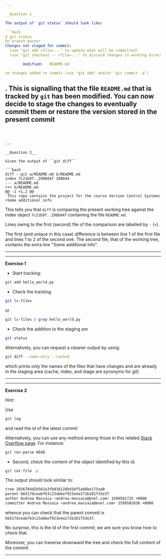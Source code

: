 ```yaml
---

__Question 1__

The output of `git status` should look like:

```bash
$ git status
On branch master
Changes not staged for commit:
  (use "git add <file>..." to update what will be committed)
  (use "git checkout -- <file>..." to discard changes in working directory)

        modified:   README.md

no changes added to commit (use "git add" and/or "git commit -a")
```

. This is signalling that the file `README.md` that is tracked by `git` has been modified. 
You can now decide to stage the changes to eventually commit them
 or restore the version stored in the present commit
---
```



---

__Question 2__

Given the output of ``git diff``

```bash
diff --git a/README.md b/README.md
index 7c21b9f..298b04f 100644
--- a/README.md
+++ b/README.md
@@ -1 +1,2 @@
 This repo contains the project for the course Version Control Systems
+Some additional info
```

This tells you that ``diff`` is comparing the present working tree against the index object
 `7c21b9f..298b04f` containing the file `README.md`.
 
Lines owing to the first (second) file of the comparison are labelled by ``-`` (``+``).

The first (and unique in this case) difference is between line 1 of the first file
 and lines 1 to 2 of the second one. The second file, that of the working tree, 
 contains the extra line "Some additional info".

---


___


__Exercise 1__

- Start tracking:
```bash
git add hello_world.py
```

- Check the tracking
```bash
git ls-files
```

 or

```bash
git ls-files | grep hello_world.py
```

- Check the addition to the staging are

```bash
git status
```
Alternatively, you can request a cleaner output by using:

```bash
git diff --name-only --cached
``` 

which prints only the names of the files that have changes and are already in the staging area
(cache, index, and stage are synonyms for git)
___


___

__Exercise 2__

Hint:

Use 
```bash
git log
```

and read the id of the latest commit

Alternatively, you can use any method among those in this related [Stack Overflow page](https://stackoverflow.com/questions/1967967/git-command-to-display-head-commit-id).
For instance:

```bash
git rev-parse HEAD
```
 
- Second, check the content of the object identified by this id.

```bash
git cat-file -p 
```

The output should look similar to:

```bash
tree 2836704d2b561a3fb838128bd16f5a86be175aa0
parent bb517dceabf63c23abbef923e4a171b281f33e37
author Andrea Massaia <andrea.massaia@enel.com> 1599581725 +0000
committer Andrea Massaia <andrea.massaia@enel.com> 1599581836 +0000
```

whence you can check that the parent commit is ``bb517dceabf63c23abbef923e4a171b281f33e37``.

No surprise, this is the id of the first commit; we are sure you know how to check that.

Moreover, you can traverse downward the tree and check the full content of the commit.

---
